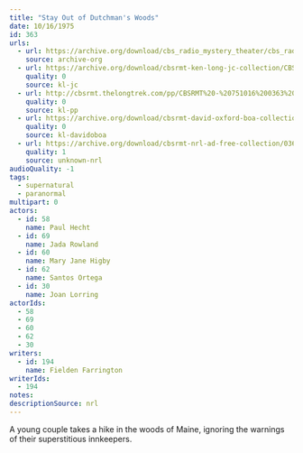 ```yaml
---
title: "Stay Out of Dutchman's Woods"
date: 10/16/1975
id: 363
urls: 
  - url: https://archive.org/download/cbs_radio_mystery_theater/cbs_radio_mystery_theater-0351-0400.zip/cbs_radio_mystery_theater-0351-0400%2Fcbsrmt_0363_stay_out_of_dutchmans_woods.mp3
    source: archive-org
  - url: https://archive.org/download/cbsrmt-ken-long-jc-collection/CBSRMT - 751016 0363 Stay Out Of Dutchman 's Woods vbr kb_jc.mp3
    quality: 0
    source: kl-jc
  - url: http://cbsrmt.thelongtrek.com/pp/CBSRMT%20-%20751016%200363%20Stay%20out%20of%20Dutchman%27s%20Woods_pp.mp3
    quality: 0
    source: kl-pp
  - url: https://archive.org/download/cbsrmt-david-oxford-boa-collection/CBSRMT-751016-0363-Stay-out-of-Dutchman's-Woods-(128-44)_WBBM-JE-{BoA}.mp3
    quality: 0
    source: kl-davidoboa
  - url: https://archive.org/download/cbsrmt-nrl-ad-free-collection/0363%20CBSRMT%20-%20751016%200363%20Stay%20Out%20Of%20Dutchman%20's%20Woods%20vbr%20kb_jc%20(no%20ads).mp3
    quality: 1
    source: unknown-nrl
audioQuality: -1
tags: 
  - supernatural
  - paranormal
multipart: 0
actors:  
  - id: 58
    name: Paul Hecht  
  - id: 69
    name: Jada Rowland  
  - id: 60
    name: Mary Jane Higby  
  - id: 62
    name: Santos Ortega  
  - id: 30
    name: Joan Lorring
actorIds:  
  - 58  
  - 69  
  - 60  
  - 62  
  - 30
writers:  
  - id: 194
    name: Fielden Farrington
writerIds:  
  - 194
notes: 
descriptionSource: nrl
---
```

A young couple takes a hike in the woods of Maine, ignoring the warnings of their superstitious innkeepers. 